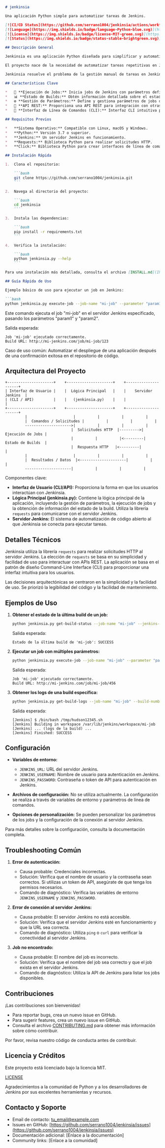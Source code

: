 ```markdown
# jenkinsia

Una aplicación Python simple para automatizar tareas de Jenkins.

[![CI/CD Status](https://github.com/serrano1004/jenkinsia/actions/workflows/main.yml/badge.svg)](https://github.com/serrano1004/jenkinsia/actions/workflows/main.yml)
[![Language](https://img.shields.io/badge/language-Python-blue.svg)](https://www.python.org)
[![License](https://img.shields.io/badge/license-MIT-green.svg)](https://opensource.org/licenses/MIT)
[![Status](https://img.shields.io/badge/status-stable-brightgreen.svg)](https://img.shields.io/badge/status-stable-brightgreen.svg)

## Descripción General

Jenkinsia es una aplicación Python diseñada para simplificar y automatizar interacciones con servidores Jenkins.  Permite a los usuarios ejecutar jobs, obtener información del estado de la build y gestionar parámetros de manera programática.  Esta herramienta facilita la integración continua y la entrega continua (CI/CD) al proporcionar una interfaz de línea de comandos (CLI) intuitiva y una API para interactuar con Jenkins.

El proyecto nace de la necesidad de automatizar tareas repetitivas en Jenkins, como el despliegue de aplicaciones, la ejecución de pruebas y la gestión de configuraciones.  Al automatizar estas tareas, se reduce el riesgo de errores humanos, se acelera el ciclo de desarrollo y se mejora la eficiencia general del proceso de CI/CD.

Jenkinsia resuelve el problema de la gestión manual de tareas en Jenkins, permitiendo a los usuarios definir y ejecutar flujos de trabajo complejos de forma programática.  La audiencia objetivo incluye desarrolladores, ingenieros de DevOps, administradores de sistemas y cualquier persona que utilice Jenkins para la automatización de procesos.

## Características Clave

*   🚀 **Ejecución de Jobs:** Inicia jobs de Jenkins con parámetros definidos.
*   📊 **Estado de Builds:** Obtén información detallada sobre el estado de las builds, incluyendo logs y resultados.
*   ⚙️ **Gestión de Parámetros:** Define y gestiona parámetros de jobs de manera programática.
*   🔗 **API REST:** Proporciona una API REST para integración con otras herramientas y sistemas.
*   🐍 **Interfaz de Línea de Comandos (CLI):** Interfaz CLI intuitiva para facilitar el uso desde la terminal.

## Requisitos Previos

*   **Sistema Operativo:** Compatible con Linux, macOS y Windows.
*   **Python:** Versión 3.7 o superior.
*   **Jenkins:** Un servidor Jenkins en funcionamiento.
*   **Requests:** Biblioteca Python para realizar solicitudes HTTP.
*   **Click:** Biblioteca Python para crear interfaces de línea de comandos.

## Instalación Rápida

1.  Clona el repositorio:

    ```bash
    git clone https://github.com/serrano1004/jenkinsia.git
    ```

2.  Navega al directorio del proyecto:

    ```bash
    cd jenkinsia
    ```

3.  Instala las dependencias:

    ```bash
    pip install -r requirements.txt
    ```

4.  Verifica la instalación:

    ```bash
    python jenkinsia.py --help
    ```

Para una instalación más detallada, consulta el archivo [INSTALL.md](INSTALL.md).

## Guía Rápida de Uso

Ejemplo básico de uso para ejecutar un job en Jenkins:

```bash
python jenkinsia.py execute-job --job-name "mi-job" --parameter "param1=valor1" --parameter "param2=valor2" --jenkins-url "http://mi-jenkins.com" --username "mi_usuario" --password "mi_password"
```

Este comando ejecuta el job "mi-job" en el servidor Jenkins especificado, pasando los parámetros "param1" y "param2".

Salida esperada:

```
Job 'mi-job' ejecutado correctamente.
Build URL: http://mi-jenkins.com/job/mi-job/123
```

Caso de uso común: Automatizar el despliegue de una aplicación después de una confirmación exitosa en el repositorio de código.

## Arquitectura del Proyecto

```
+---------------------+    +---------------------+    +---------------------+
| Interfaz de Usuario |    |  Lógica Principal   |    |    Servidor Jenkins  |
| (CLI / API)         |    |   (jenkinsia.py)    |    |                     |
+---------------------+    +---------------------+    +---------------------+
         |                     |          |          |          |
         |  Comandos / Solicitudes |          |          |          |
         --------------------->|          |          |          |
                              |  Solicitudes HTTP  |--------->|  Ejecución de Jobs |
                              |          |          |<---------|  Estado de Builds  |
                              |  Respuesta HTTP   |<---------|                     |
         |                     |          |          |          |
         |  Resultados / Datos  |<---------------------|          |          |
         ---------------------|          |          |          |
```

Componentes clave:

*   **Interfaz de Usuario (CLI/API):**  Proporciona la forma en que los usuarios interactúan con Jenkinsia.
*   **Lógica Principal (jenkinsia.py):**  Contiene la lógica principal de la aplicación, incluyendo la gestión de parámetros, la ejecución de jobs y la obtención de información del estado de la build. Utiliza la librería `requests` para comunicarse con el servidor Jenkins.
*   **Servidor Jenkins:**  El sistema de automatización de código abierto al que Jenkinsia se conecta para ejecutar tareas.

## Detalles Técnicos

Jenkinsia utiliza la librería `requests` para realizar solicitudes HTTP al servidor Jenkins.  La elección de `requests` se basa en su simplicidad y facilidad de uso para interactuar con APIs REST. La aplicación se basa en el patrón de diseño Command-Line Interface (CLI) para proporcionar una interfaz intuitiva para los usuarios.

Las decisiones arquitectónicas se centraron en la simplicidad y la facilidad de uso.  Se priorizó la legibilidad del código y la facilidad de mantenimiento.

## Ejemplos de Uso

1.  **Obtener el estado de la última build de un job:**

    ```bash
    python jenkinsia.py get-build-status --job-name "mi-job" --jenkins-url "http://mi-jenkins.com" --username "mi_usuario" --password "mi_password"
    ```

    Salida esperada:

    ```
    Estado de la última build de 'mi-job': SUCCESS
    ```

2.  **Ejecutar un job con múltiples parámetros:**

    ```bash
    python jenkinsia.py execute-job --job-name "mi-job" --parameter "param1=valor1" --parameter "param2=valor2" --parameter "param3=valor3" --jenkins-url "http://mi-jenkins.com" --username "mi_usuario" --password "mi_password"
    ```

    Salida esperada:

    ```
    Job 'mi-job' ejecutado correctamente.
    Build URL: http://mi-jenkins.com/job/mi-job/456
    ```

3.  **Obtener los logs de una build específica:**

    ```bash
    python jenkinsia.py get-build-logs --job-name "mi-job" --build-number 123 --jenkins-url "http://mi-jenkins.com" --username "mi_usuario" --password "mi_password"
    ```

    Salida esperada:

    ```
    [Jenkins] $ /bin/bash /tmp/hudson12345.sh
    [Jenkins] Building in workspace /var/lib/jenkins/workspace/mi-job
    [Jenkins] ... (logs de la build) ...
    [Jenkins] Finished: SUCCESS
    ```

## Configuración

*   **Variables de entorno:**
    *   `JENKINS_URL`: URL del servidor Jenkins.
    *   `JENKINS_USERNAME`: Nombre de usuario para autenticación en Jenkins.
    *   `JENKINS_PASSWORD`: Contraseña o token de API para autenticación en Jenkins.

*   **Archivos de configuración:** No se utiliza actualmente.  La configuración se realiza a través de variables de entorno y parámetros de línea de comandos.

*   **Opciones de personalización:**  Se pueden personalizar los parámetros de los jobs y la configuración de la conexión al servidor Jenkins.

Para más detalles sobre la configuración, consulta la documentación completa.

## Troubleshooting Común

1.  **Error de autenticación:**

    *   Causa probable: Credenciales incorrectas.
    *   Solución: Verifica que el nombre de usuario y la contraseña sean correctos.  Si utilizas un token de API, asegúrate de que tenga los permisos necesarios.
    *   Comando de diagnóstico: Verifica las variables de entorno `JENKINS_USERNAME` y `JENKINS_PASSWORD`.

2.  **Error de conexión al servidor Jenkins:**

    *   Causa probable: El servidor Jenkins no está accesible.
    *   Solución: Verifica que el servidor Jenkins esté en funcionamiento y que la URL sea correcta.
    *   Comando de diagnóstico: Utiliza `ping` o `curl` para verificar la conectividad al servidor Jenkins.

3.  **Job no encontrado:**

    *   Causa probable: El nombre del job es incorrecto.
    *   Solución: Verifica que el nombre del job sea correcto y que el job exista en el servidor Jenkins.
    *   Comando de diagnóstico: Utiliza la API de Jenkins para listar los jobs disponibles.

## Contribuciones

¡Las contribuciones son bienvenidas!

*   Para reportar bugs, crea un nuevo issue en GitHub.
*   Para sugerir features, crea un nuevo issue en GitHub.
*   Consulta el archivo [CONTRIBUTING.md](CONTRIBUTING.md) para obtener más información sobre cómo contribuir.

Por favor, revisa nuestro código de conducta antes de contribuir.

## Licencia y Créditos

Este proyecto está licenciado bajo la licencia MIT.

[LICENSE](LICENSE)

Agradecimientos a la comunidad de Python y a los desarrolladores de Jenkins por sus excelentes herramientas y recursos.

## Contacto y Soporte

*   Email de contacto: [tu_email@example.com](mailto:tu_email@example.com)
*   Issues en GitHub: [https://github.com/serrano1004/jenkinsia/issues](https://github.com/serrano1004/jenkinsia/issues)
*   Documentación adicional: [Enlace a la documentación]
*   Community links: [Enlace a la comunidad]
```